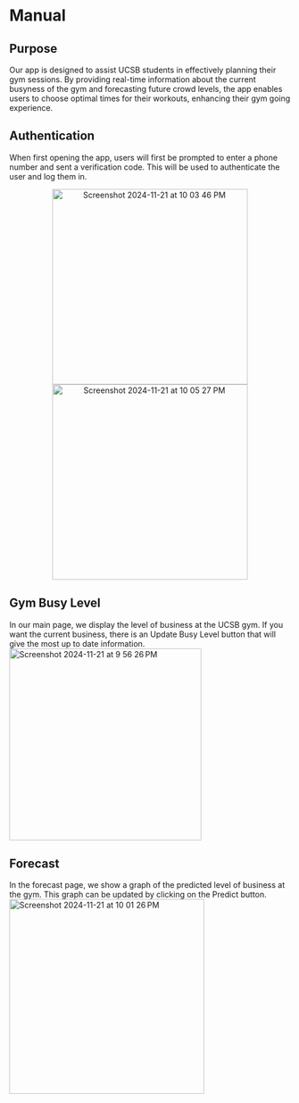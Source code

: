 # Manual

## Purpose
Our app is designed to assist UCSB students in effectively planning their gym sessions. By providing real-time information about the current busyness of the gym and forecasting future crowd levels, the app enables users to choose optimal times for their workouts, enhancing their gym going experience.

## Authentication
When first opening the app, users will first be prompted to enter a phone number and sent a verification code. This will be used to authenticate the user and log them in.
<p align="center">
  <img width="350" alt="Screenshot 2024-11-21 at 10 03 46 PM" src="https://github.com/user-attachments/assets/7a7b00bf-708b-4710-9a69-4b45cc5acb04">
  <img width="350" alt="Screenshot 2024-11-21 at 10 05 27 PM" src="https://github.com/user-attachments/assets/cdd69cc6-f697-4034-b8a7-15675c528c7e">
</p>

## Gym Busy Level
In our main page, we display the level of business at the UCSB gym. If you want the current business, there is an Update Busy Level button that will give the most up to date information.
<img width="344" alt="Screenshot 2024-11-21 at 9 56 26 PM" src="https://github.com/user-attachments/assets/3374b782-39e3-447f-9583-d37117a4b4a5">

## Forecast
In the forecast page, we show a graph of the predicted level of business at the gym. This graph can be updated by clicking on the Predict button.
<img width="349" alt="Screenshot 2024-11-21 at 10 01 26 PM" src="https://github.com/user-attachments/assets/c44e96d2-d21f-4cc5-ba0a-a32ea14cb408">
